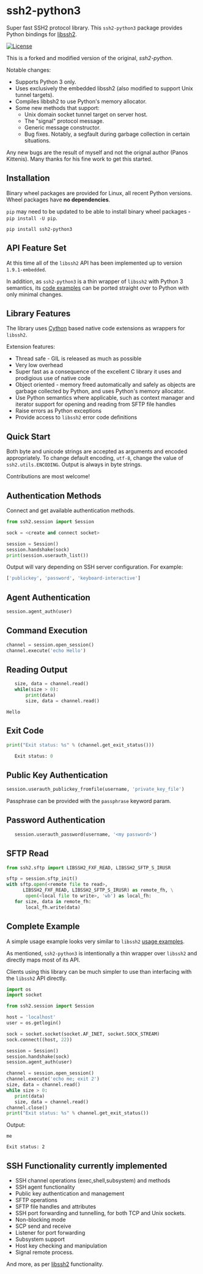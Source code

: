 ssh2-python3
============

Super fast SSH2 protocol library.
This `ssh2-python3` package provides Python bindings for [libssh2][libssh2].

[![License](https://img.shields.io/badge/License-LGPL%20v2-blue.svg)](https://pypi.python.org/pypi/ssh2-python3)

This is a forked and modified version of the original, *ssh2-python*.

Notable changes:

- Supports Python 3 only.
- Uses exclusively the embedded libssh2 (also modified to support Unix tunnel targets).
- Compiles libbsh2 to use Python's memory allocator.
- Some new methods that support:
  - Unix domain socket tunnel target on server host.
  - The "signal" protocol message.
  - Generic message constructor.
  - Bug fixes. Notably, a segfault during garbage collection in certain situations.

Any new bugs are the result of myself and not the orignal author (Panos Kittenis).
Many thanks for his fine work to get this started.

Installation
------------

Binary wheel packages are provided for Linux, all recent Python versions. Wheel packages have **no
dependencies**.

`pip` may need to be updated to be able to install binary wheel packages - `pip install -U pip`.

```console
pip install ssh2-python3
```

API Feature Set
---------------

At this time all of the `libssh2` API has been implemented up to version `1.9.1-embedded`.

In addition, as `ssh2-python3` is a thin wrapper of `libssh2` with Python 3 semantics,
its [code examples](https://libssh2.org/examples/) can be ported straight over to Python with only minimal
changes.

Library Features
----------------

The library uses [Cython][Cython] based native code extensions as wrappers for `libssh2`.

Extension features:

- Thread safe - GIL is released as much as possible
- Very low overhead
- Super fast as a consequence of the excellent C library it uses and prodigious use of native code
- Object oriented - memory freed automatically and safely as objects are garbage collected by
  Python, and uses Python's memory allocator.
- Use Python semantics where applicable, such as context manager and iterator support for
  opening and reading from SFTP file handles
- Raise errors as Python exceptions
- Provide access to `libssh2` error code definitions

Quick Start
-----------

Both byte and unicode strings are accepted as arguments and encoded appropriately. To change default
encoding, `utf-8`, change the value of `ssh2.utils.ENCODING`. Output is always in byte strings.

Contributions are most welcome!

Authentication Methods
----------------------

Connect and get available authentication methods.

```python
from ssh2.session import Session

sock = <create and connect socket>

session = Session()
session.handshake(sock)
print(session.userauth_list())
```

Output will vary depending on SSH server configuration. For example:

```python
['publickey', 'password', 'keyboard-interactive']
```

Agent Authentication
--------------------

```python
session.agent_auth(user)
```

Command Execution
------------------------

```python
channel = session.open_session()
channel.execute('echo Hello')
```

Reading Output
---------------

```python
   size, data = channel.read()
   while(size > 0):
       print(data)
       size, data = channel.read()
```

```console
Hello
```

Exit Code
--------------

```python
print("Exit status: %s" % (channel.get_exit_status()))
```

```python
   Exit status: 0
```

Public Key Authentication
-------------------------

```python
session.userauth_publickey_fromfile(username, 'private_key_file')
```

Passphrase can be provided with the `passphrase` keyword param.

Password Authentication
----------------------------

```python
   session.userauth_password(username, '<my password>')
```

SFTP Read
-----------

```python
from ssh2.sftp import LIBSSH2_FXF_READ, LIBSSH2_SFTP_S_IRUSR

sftp = session.sftp_init()
with sftp.open(<remote file to read>,
      LIBSSH2_FXF_READ, LIBSSH2_SFTP_S_IRUSR) as remote_fh, \
       open(<local file to write>, 'wb') as local_fh:
   for size, data in remote_fh:
       local_fh.write(data)
```

Complete Example
----------------

A simple usage example looks very similar to
`libssh2` [usage examples](https://www.libssh2.org/examples/).

As mentioned, `ssh2-python3` is intentionally a thin wrapper over `libssh2` and directly maps most
of its API.

Clients using this library can be much simpler to use than interfacing with the `libssh2` API
directly.

```python
import os
import socket

from ssh2.session import Session

host = 'localhost'
user = os.getlogin()

sock = socket.socket(socket.AF_INET, socket.SOCK_STREAM)
sock.connect((host, 22))

session = Session()
session.handshake(sock)
session.agent_auth(user)

channel = session.open_session()
channel.execute('echo me; exit 2')
size, data = channel.read()
while size > 0:
   print(data)
   size, data = channel.read()
channel.close()
print("Exit status: %s" % channel.get_exit_status())
```

Output:

```console
me

Exit status: 2
```

SSH Functionality currently implemented
---------------------------------------

- SSH channel operations (exec,shell,subsystem) and methods
- SSH agent functionality
- Public key authentication and management
- SFTP operations
- SFTP file handles and attributes
- SSH port forwarding and tunnelling, for both TCP and Unix sockets.
- Non-blocking mode
- SCP send and receive
- Listener for port forwarding
- Subsystem support
- Host key checking and manipulation
- Signal remote process.

And more, as per [libssh2][libssh2] functionality.

[Cython]: https://www.cython.org
[libssh2]: https://www.libssh2.org
